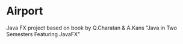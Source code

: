 # Airport
Java FX project based on book by Q.Charatan & A.Kans "Java in Two Semesters Featuring JavaFX"
